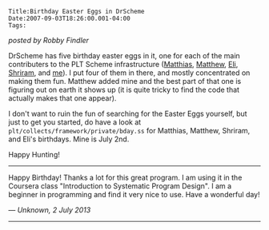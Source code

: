 
    Title:Birthday Easter Eggs in DrScheme
    Date:2007-09-03T18:26:00.001-04:00
    Tags:

*posted by Robby Findler*


DrScheme has five birthday easter eggs in it, one for each of the main contributers to the PLT Scheme infrastructure ([Matthias](http://www.ccs.neu.edu/%7Ematthias/), [Matthew](http://www.cs.utah.edu/%7Emflatt/), [Eli](http://www.barzilay.org/), [Shriram](http://www.cs.brown.edu/%7Esk/), and [me](http://www.cs.uchicago.edu/%7Erobby/)). I put four of them in there, and mostly concentrated on making them fun. Matthew added mine and the best part of that one is figuring out on earth it shows up (it is quite tricky to find the code that actually makes that one appear).



I don't want to ruin the fun of searching for the Easter Eggs yourself, but just to get you started, do have a look at `plt/collects/framework/private/bday.ss` 
for Matthias, Matthew, Shriram, and Eli's birthdays. Mine is July 2nd.


Happy Hunting!


<!-- more -->



* * *

Happy Birthday! 
Thanks a lot for this great program. I am using it in the Coursera class "Introduction to Systematic Program Design". I am a beginner in programming and find it very nice to use.
Have a wonderful day!

— *Unknown, 2 July 2013*

* * *

